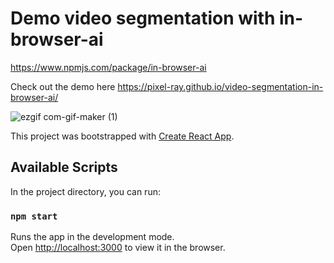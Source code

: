 # Demo video segmentation with in-browser-ai

https://www.npmjs.com/package/in-browser-ai

Check out the demo here https://pixel-ray.github.io/video-segmentation-in-browser-ai/

![ezgif com-gif-maker (1)](https://user-images.githubusercontent.com/57806778/211005937-160fc548-2004-4a20-a171-6461e40d26d6.gif)

This project was bootstrapped with [Create React App](https://github.com/facebook/create-react-app).

## Available Scripts

In the project directory, you can run:

### `npm start`

Runs the app in the development mode.\
Open [http://localhost:3000](http://localhost:3000) to view it in the browser.


